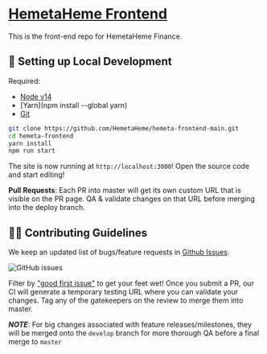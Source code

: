 # [HemetaHeme Frontend](https://app.hemeta.net/)
This is the front-end repo for HemetaHeme Finance.

##  🔧 Setting up Local Development

Required: 
- [Node v14](https://nodejs.org/download/release/latest-v14.x/)  
- [Yarn](npm install --global yarn) 
- [Git](https://git-scm.com/downloads)


```bash
git clone https://github.com/HemetaHeme/hemeta-frontend-main.git
cd hemeta-frontend
yarn install
npm run start
```

The site is now running at `http://localhost:3000`!
Open the source code and start editing!

**Pull Requests**:
Each PR into master will get its own custom URL that is visible on the PR page. QA & validate changes on that URL before merging into the deploy branch. 

## 👏🏽 Contributing Guidelines 

We keep an updated list of bugs/feature requests in [Github Issues](https://github.com/HemetaHeme/hemeta-frontend/issues). 


![GitHub issues](https://github.com/HemetaHeme/hemeta-frontend/issues?style=flat-square)

Filter by ["good first issue"](https://github.com/HemetaHeme/hemeta-frontend/issues?q=is%3Aopen+is%3Aissue+label%3A%22good+first+issue%22) to get your feet wet!
Once you submit a PR, our CI will generate a temporary testing URL where you can validate your changes. Tag any of the gatekeepers on the review to merge them into master. 

*__NOTE__*: For big changes associated with feature releases/milestones, they will be merged onto the `develop` branch for more thorough QA before a final merge to `master`
